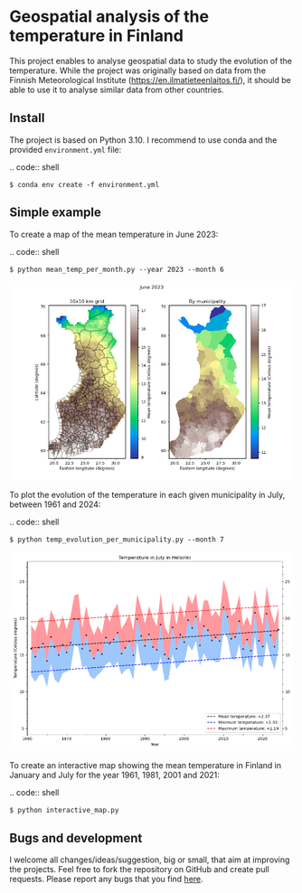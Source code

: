 # Geospatial analysis of the temperature in Finland

This project enables to analyse geospatial data to study the evolution of the
temperature. While the project was originally based on data from the Finnish
Meteorological Institute (https://en.ilmatieteenlaitos.fi/), it should
be able to use it to analyse similar data from other countries.

## Install

The project is based on Python 3.10. I recommend to use conda and the provided
`environment.yml` file:

.. code:: shell

    $ conda env create -f environment.yml

## Simple example

To create a map of the mean temperature in June 2023:

.. code:: shell

    $ python mean_temp_per_month.py --year 2023 --month 6

![image](figures/Mean_temperature_June_2023.png)


To plot the evolution of the temperature in each given municipality
in July, between 1961 and 2024:

.. code:: shell

    $ python temp_evolution_per_municipality.py --month 7

![image](figures/Temperatures_evolution/Temperature_July_Helsinki.png)


To create an interactive map showing the mean temperature in Finland in
January and July for the year 1961, 1981, 2001 and 2021:

.. code:: shell

    $ python interactive_map.py


## Bugs and development

I welcome all changes/ideas/suggestion, big or small, that aim at improving
the projects. Feel free to fork the repository on GitHub and create pull
requests.
Please report any bugs that you find
[here](https://github.com/qsalome/temperature-evolution-Finland/issues).


